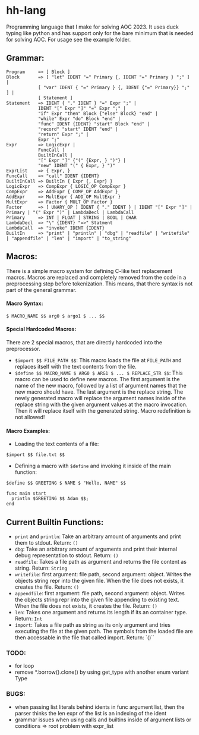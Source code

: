 # hh-lang

Programming language that I make for solving AOC 2023.
It uses duck typing like python and has support only for the bare minimum that is needed for solving AOC.
For usage see the example folder.

## Grammar:
```
Program     => [ Block ]
Block       => [ "let" IDENT "=" Primary {, IDENT "=" Primary } ";" ] |
            [ "var" IDENT { "=" Primary } {, IDENT {"=" Primary}} ";" ] |
            [ Statement ]
Statement   => IDENT { "." IDENT } "=" Expr ";" |
            IDENT "[" Expr "]" "=" Expr ";" |
            "if" Expr "then" Block {"else" Block} "end" |
            "while" Expr "do" Block "end" |
            "func" IDENT {IDENT} "start" Block "end" |
            "record" "start" IDENT "end" |
            "return" Expr ";" |
            Expr ";"
Expr        => LogicExpr |
            FuncCall |
            BuiltInCall |
            "[" Expr "]" {"(" {Expr, } ")"} |
            "new" IDENT "(" { Expr, } ")"
ExprList    => { Expr, }
FuncCall    => "call" IDENT {IDENT}
BuiltInCall => BuiltIn { Expr {, Expr} }
LogicExpr   => CompExpr { LOGIC_OP CompExpr }
CompExpr    => AddExpr { COMP_OP AddExpr }
AddExpr     => MultExpr { ADD_OP MultExpr }
MultExpr    => Factor { MULT_OP Factor }
Factor      => [ UNARY_OP ] IDENT { "." IDENT } | IDENT "[" Expr "]" | Primary | "(" Expr ")" | LambdaDecl | LambdaCall
Primary     => INT | FLOAT | STRING | BOOL | CHAR
LambdaDecl  => "\" {IDENT} "=>" Statment
LambdaCall  => "invoke" IDENT {IDENT}
BuiltIn     => "print" | "println" | "dbg" | "readfile" | "writefile" | "appendfile" | "len" | "import" | "to_string"
```

## Macros:
There is a simple macro system for defining C-like text replacement macros.
Macros are replaced and completely removed from the code in a preprocessing step before tokenization.
This means, that there syntax is not part of the general grammar.

#### Macro Syntax:
`$ MACRO_NAME $$ arg0 $ argo1 $ ... $$`

#### Special Hardcoded Macros:
There are 2 special macros, that are directly hardcoded into the preprocessor.
  - `$import $$ FILE_PATH $$`: This macro loads the file at `FILE_PATH` and replaces itself with the text contents from the file.
  - `$define $$ MACRO_NAME $ ARG0 $ ARG1 $ ... $ REPLACE_STR $$`: This macro can be used to define new macros. The first argument is the name of the new macro, followed by a list of argument names that the new macro should have. The last argument is the replace string. The newly generated macro will replace the argument names inside of the replace string with the given argument values at the macro invocation. Then it will replace itself with the generated string. Macro redefinition is not allowed!

#### Macro Examples:
  - Loading the text contents of a file:
  ```hll
  $import $$ file.txt $$
  ```
  - Defining a macro with `$define` and invoking it inside of the main function:
  ```
  $define $$ GREETING $ NAME $ "Hello, NAME" $$  
  
  func main start
    println $GREETING $$ Adam $$;
  end
  ```

## Current Builtin Functions:
  - `print` and `println`: Take an arbitrary amount of arguments and print them to stdout. Return: `()`
  - `dbg`: Take an arbitrary amount of arguments and print their internal debug representation to stdout. Return: `()` 
  - `readfile`: Takes a file path as argument and returns the file content as string. Return: `String`
  - `writefile`: first argument: file path, second argument: object. Writes the objects string repr into the given file. When the file does not exists, it creates the file. Return: `()`
  - `appendfile`: first argument: file path, second argument: object. Writes the objects string repr into the given file appending to existing text. When the file does not exists, it creates the file. Return: `()`
  - `len`: Takes one argument and returns its length if its an container type. Return: `Int`
  - `import`: Takes a file path as string as its only argument and tries executing the file at the given path. The symbols from the loaded file are then accessable in the file that called import. Return: `()``

### TODO:
  - for loop
  - remove *.borrow().clone() by using get_type with another enum variant Type

### BUGS:
  - when passing list literals behind idents in func argument list, then the parser thinks the len expr of the list is an indexing of the ident
  - grammar issues when using calls and builtins inside of argument lists or conditions => root problem with expr_list
